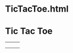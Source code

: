 # TicTacToe.html



<!DOCTYPE html>
<html>
<head>
	<title>Tic Tac Toe</title>
	<link rel="stylesheet" type="text/css" href="TicTacToe.css">
	<table id="bord">
		<h1>Tic Tac Toe</h1>
		<tr>
			<td></td>
			<td></td>
			<td></td>
		</tr>
		<tr>
			<td></td>
			<td></td>
			<td></td>
		</tr>
		<tr>
			<td></td>
			<td></td>
			<td></td>
		</tr>
	</table>


</head>
<body>

</body>
</html>